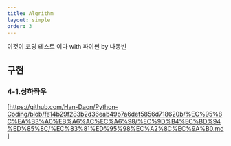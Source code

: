 ```yaml
---
title: Algrithm
layout: simple
order: 3
---
```

이것이 코딩 테스트 이다 with 파이썬 by 나동빈

## 구현
### 4-1.상하좌우
[https://github.com/Han-Daon/Python-Coding/blob/fe14b29f283b2d36eab49b7a6def5856d718620b/%EC%95%8C%EA%B3%A0%EB%A6%AC%EC%A6%98/%EC%9D%B4%EC%BD%94%ED%85%8C/%EC%83%81%ED%95%98%EC%A2%8C%EC%9A%B0.md]
